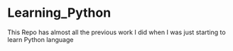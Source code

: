 # Learning_Python
This Repo has almost all the previous work I did when I was just starting to learn Python language
